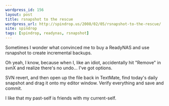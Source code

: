 ```yaml
---
wordpress_id: 156
layout: post
title: rsnapshot to the rescue
wordpress_url: http://spindrop.us/2008/02/05/rsnapshot-to-the-rescue/
site: spindrop
tags: [spindrop, readynas, rsnapshot]
---
```

Sometimes I wonder what convinced me to buy a ReadyNAS and use rsnapshot to create incremental backups.

Oh yeah, I know, because when I, like an idiot, accidentally hit "Remove" in svnX and realize there's no undo... I've got options.

SVN revert, and then open up the file back in TextMate, find today's daily snapshot and drag it onto my editor window.  Verify everything and save and commit.

I like that my past-self is friends with my current-self.  
